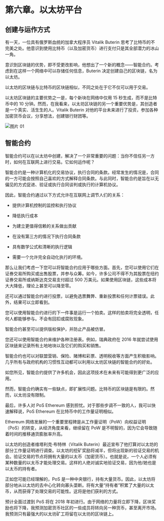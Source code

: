 # 第六章。以太坊平台

## 创建与运作方式

有一天，一位具有俄罗斯血统的加拿大程序员 Vitalik Buterin 思考了比特币的不完美之处。他意识到使用比特币（以及加密货币）进行支付只是其全部潜力的冰山一角。

意识到区块链的优势，即不受更改影响，他想出了一个新的概念——智能合约。考虑到在这样一个网络中可以存储任何信息，Buterin 决定创建自己的区块链，名为以太坊。

以太坊的区块链与比特币的区块链相似，不同之处在于它不仅可以用于交易。

以太坊区块链的主要优势之一是，每个新块在网络中仅用 15 秒生成，而不是比特币中的 10 分钟。然而，在我看来，以太坊区块链的另一个重要优势是，其创造者是一个真实、活生生的人。Vitalik Buterin 对他的平台未来进行了投资，参加各种加密货币会议，分享想法，创建银行财团等。

![图片 01](img/00016.jpeg)

## 智能合约

智能合约可以在以太坊中创建，解决了一个非常重要的问题：当你不信任另一方时，如何在互联网上进行交易。它如何运作呢？

智能合约是一种计算机化的交易协议，执行合同的条款。经常发生的情况是，合同的一方可能会按照自己喜欢的方式解释合同条款。与此同时，智能合约是旨在以无偏见的方式促进、验证或执行合同谈判或执行的计算机协议。

因此，智能合约通过以下方式允许在互联网上调节人们的关系：

+   提供计算机控制的监控和执行协议

+   降低执行成本

+   为建立更值得信赖的关系做出贡献

+   在没有第三方的情况下执行合同条款

+   具有数学公式和清晰的执行逻辑

+   需要一个允许完全自动化执行的环境。

那么让我们考虑一下您可以将智能合约应用于哪些方面。首先，您可以使用它们在证券交易所购买或出售股票，并参与众筹。如今，许多公司不得不为其股票在纽约证券交易所或纳斯达克交易支付超过 500 万美元。如果使用区块链，这些成本将大大降低，理论上甚至可以降至零。

还可以通过智能合约进行投票，以避免选票舞弊、重新投票和任何计票错误。此外，结果可以立即看到。

您可以使用智能合约进行的下一件事是运行一个拍卖。这样的拍卖将完全透明，任何人都能够参与。不会有回扣或腐败现象。

智能合约甚至可以提供版权保护，并防止产品被仿冒。

您还可以使用智能合约来维护各种注册表。例如，瑞典政府在 2016 年就尝试使用区块链来记录所有土地地块以及它们的购买和销售。

智能合约也可以对联盟营销、保险、赌博和彩票、透明税收等方面产生积极影响。几乎所有与政府机构的习惯性互动都可以利用以太坊区块链的智能合约的好处。

如您所见，智能合约提供了许多机会，因此这项技术在未来有可能得到更广泛的应用。

然而，智能合约确实有一些缺点，即扩展性问题。比特币的区块链是有限的。然而，以太坊没有限制。

最后，许多人对 PoS Ethereum 感到担忧。对于那些步调不一致的人，我可以快速解释说，PoS Ethereum 在比特币中的工作量证明相似。

Ethereum 网络发展的一个重要里程碑是从工作量证明（PoW）向权益证明（PoS）的转变，从经济角度来看，继续留在 PoW 是不明智的，因为它会导致随着时间的推移通货膨胀率升高。

以太坊的创造者维塔利克·布特林（Vitalik Buterin）最近宣布了他打算对以太坊的部分工作量证明进行调查。以太坊的挖矿奖励将减半，但将出现新的验证交易的机会。验证交易的节点将拥有大量的以太币（加密货币）。也就是说，一个人必须有某种数量的以太币才能处理交易。这样的人绝对诚实地验证交易，因为他/她也是以太币的持有者。

正如您可能已经理解的，PoS 是一种中央银行，持有大量货币。因此，以太坊将部分地从以太坊的去中心化转向寡头垄断。将有大量“持有者”积累了大量的以太币，从而获得了处理交易的可能性。这将是他们获利的方式。

预计全面过渡到 PoS 将在 2018 年初进行。由于网络的力量将立即下降，区块奖励也将下降，我预测加密货币社区的一些成员将转向另一种货币，甚至离开市场。我预测只有最强大的以太坊矿工将留在以太坊的区块链上。
